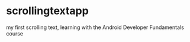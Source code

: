 # scrollingtextapp
my first scrolling text, learning with the Android Developer Fundamentals course
